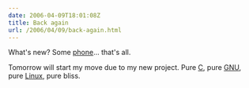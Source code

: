 ```yaml
---
date: 2006-04-09T18:01:08Z
title: Back again
url: /2006/04/09/back-again.html
---
```


<p>What's new? Some <a href="http://www.nokiausa.com/phones/6101">phone</a>... that's all.</p>
<p>Tomorrow will start my move due to my new project. Pure <a href="http://en.wikipedia.org/wiki/C_programming_language">C</a>, pure <a href="http://www.gnu.org/">GNU</a>, pure <a href="http://www.linux.org/">Linux</a>, pure bliss.</p>
